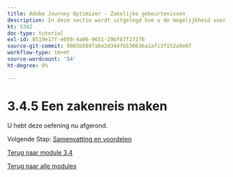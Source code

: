 ```yaml
---
title: Adobe Journey Optimizer - Zakelijke gebeurtenissen
description: In deze sectie wordt uitgelegd hoe u de mogelijkheid voor bedrijfsgebeurtenissen kunt gebruiken om een gebruiksgeval van een "item terug in voorraad" uit te voeren
kt: 5342
doc-type: tutorial
exl-id: 8519e17f-e050-4a06-9651-29bf67f27276
source-git-commit: 9865b5697abe2d344fb530636a1afc3f152a9e8f
workflow-type: tm+mt
source-wordcount: '54'
ht-degree: 0%

---
```


# 3.4.5 Een zakenreis maken

U hebt deze oefening nu afgerond.

Volgende Stap: [ Samenvatting en voordelen ](./summary.md)

[Terug naar module 3.4](./journeyoptimizer.md)

[Terug naar alle modules](../../../overview.md)
